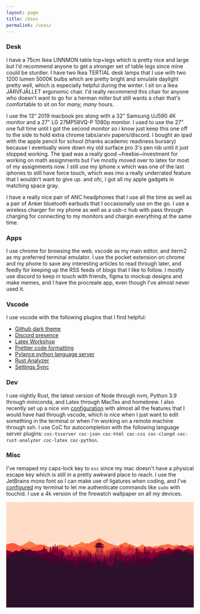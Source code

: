 ```yaml
---
layout: page
title: /Uses
permalink: /uses/
---
```


### Desk
 
I have a 75cm Ikea LINNMON table top+legs which is pretty nice and large but I'd recommend anyone to get a stronger set of table legs since mine could be sturdier. I have two Ikea TERTIAL desk lamps that I use with two 1200 lumen 5000K bulbs which are pretty bright and simulate daylight pretty well, which is especially helpful during the winter. I sit on a Ikea JÄRVFJÄLLET ergonomic chair. I'd really recommend this chair for anyone who doesn't want to go for a herman miller but still wants a chair that's comfortable to sit on for *many, many* hours. 

I use the 13" 2019 macbook pro along with a 32" Samsung UJ590 4K monitor and a 27" LG 27MP58VQ-P 1080p monitor. I used to use the 27" one full time until I got the second monitor so i know just keep this one off to the side to hold extra chrome tabs/arxiv papers/discord. I bought an ipad with the apple pencil for school (thanks academic readiness bursary) because I eventually wore down my old surface pro 3's pen nib until it just stopped working. The ipad was a really good ~freebie~investment for working on math assignments but I've mostly moved over to latex for most of my assignments now. I still use my iphone x which was one of the last iphones to still have force touch, which was imo a really underrated feature that I wouldn't want to give up. and ofc, I got all my apple gadgets in matching space gray.

I have a really nice pair of ANC headphones that I use all the time as well as a pair of Anker bluetooth earbuds that I occasionally use on the go. I use a wireless charger for my phone as well as a usb-c hub with pass through charging for connecting to my monitors and chargin everything at the same time.

### Apps

I use chrome for browsing the web, vscode as my main editor, and iterm2 as my preferred terminal emulator. I use the pocket extension on chrome and my phone to save any interesting articles to read through later, and feedly for keeping up the RSS feeds of blogs that I like to follow. I mostly use discord to keep in touch with friends, figma to mockup designs and make memes, and I have the procreate app, even though I've almost never used it.

### Vscode

I use vscode with the following plugins that I find helpful:

- [Github dark theme](https://marketplace.visualstudio.com/items?itemName=GitHub.github-vscode-theme)
- [Discord presence](https://marketplace.visualstudio.com/items?itemName=icrawl.discord-vscode)
- [Latex Workshop](https://marketplace.visualstudio.com/items?itemName=James-Yu.latex-workshop)
- [Prettier code formatting](https://marketplace.visualstudio.com/items?itemName=esbenp.prettier-vscode)
- [Pylance python language server](https://marketplace.visualstudio.com/items?itemName=ms-python.vscode-pylance)
- [Rust Analyzer](https://marketplace.visualstudio.com/items?itemName=matklad.rust-analyzer)
- [Settings Sync](https://marketplace.visualstudio.com/items?itemName=Shan.code-settings-sync)

### Dev

I use nightly Rust, the latest version of Node through nvm, Python 3.9 through miniconda, and Latex through MacTex and homebrew. I also recently set up a nice vim [configuration](https://github.com/bkkaggle/dotfiles) with almost all the features that I would have had through vscode, which is nice when I just want to edit something in the terminal or when I'm working on a remote machine through ssh. I use CoC for autocompletion with the following language server plugins: `coc-tsserver coc-json coc-html coc-css coc-clangd coc-rust-analyzer coc-latex coc-python`.

### Misc

I've remaped my caps-lock key to `esc` since my mac doesn't have a physical escape key which is still in a pretty awkward place to reach. I use the JetBrains mono font so I can make use of ligatures when coding, and I've [configured](https://apple.stackexchange.com/questions/259093/can-touch-id-for-the-mac-touch-bar-authenticate-sudo-users-and-admin-privileges/306324#306324) my terminal to let me authenticate commands like `sudo` with touchid. I use a 4k version of the firewatch wallpaper on all my devices.

![firewatch wallpaper](../images/wallpaper.jpg)